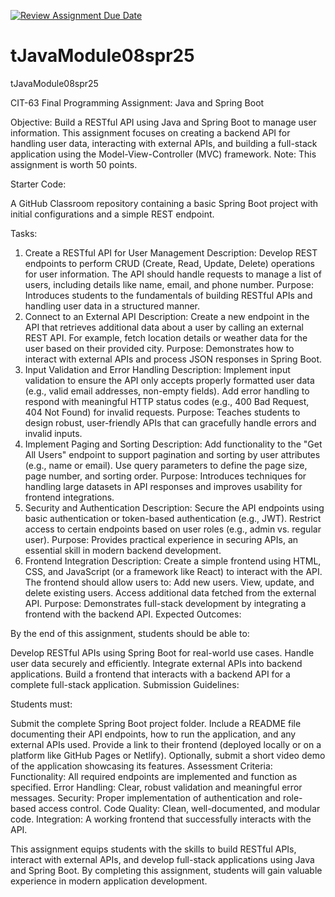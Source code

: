 [![Review Assignment Due Date](https://classroom.github.com/assets/deadline-readme-button-22041afd0340ce965d47ae6ef1cefeee28c7c493a6346c4f15d667ab976d596c.svg)](https://classroom.github.com/a/kcmiH32s)
# tJavaModule08spr25
tJavaModule08spr25

CIT-63 Final Programming Assignment: Java and Spring Boot

Objective: Build a RESTful API using Java and Spring Boot to manage user information. This assignment focuses on creating a backend API for handling user data, interacting with external APIs, and building a full-stack application using the Model-View-Controller (MVC) framework. Note: This assignment is worth 50 points.

Starter Code:

A GitHub Classroom repository containing a basic Spring Boot project with initial configurations and a simple REST endpoint.

Tasks:
1. Create a RESTful API for User Management
Description: Develop REST endpoints to perform CRUD (Create, Read, Update, Delete) operations for user information. The API should handle requests to manage a list of users, including details like name, email, and phone number.
Purpose: Introduces students to the fundamentals of building RESTful APIs and handling user data in a structured manner.
2. Connect to an External API
Description: Create a new endpoint in the API that retrieves additional data about a user by calling an external REST API. For example, fetch location details or weather data for the user based on their provided city.
Purpose: Demonstrates how to interact with external APIs and process JSON responses in Spring Boot.
3. Input Validation and Error Handling
Description: Implement input validation to ensure the API only accepts properly formatted user data (e.g., valid email addresses, non-empty fields). Add error handling to respond with meaningful HTTP status codes (e.g., 400 Bad Request, 404 Not Found) for invalid requests.
Purpose: Teaches students to design robust, user-friendly APIs that can gracefully handle errors and invalid inputs.
4. Implement Paging and Sorting
Description: Add functionality to the "Get All Users" endpoint to support pagination and sorting by user attributes (e.g., name or email). Use query parameters to define the page size, page number, and sorting order.
Purpose: Introduces techniques for handling large datasets in API responses and improves usability for frontend integrations.
5. Security and Authentication
Description: Secure the API endpoints using basic authentication or token-based authentication (e.g., JWT). Restrict access to certain endpoints based on user roles (e.g., admin vs. regular user).
Purpose: Provides practical experience in securing APIs, an essential skill in modern backend development.
6. Frontend Integration
Description: Create a simple frontend using HTML, CSS, and JavaScript (or a framework like React) to interact with the API. The frontend should allow users to:
Add new users.
View, update, and delete existing users.
Access additional data fetched from the external API.
Purpose: Demonstrates full-stack development by integrating a frontend with the backend API.
Expected Outcomes:

By the end of this assignment, students should be able to:

Develop RESTful APIs using Spring Boot for real-world use cases.
Handle user data securely and efficiently.
Integrate external APIs into backend applications.
Build a frontend that interacts with a backend API for a complete full-stack application.
Submission Guidelines:

Students must:

Submit the complete Spring Boot project folder.
Include a README file documenting their API endpoints, how to run the application, and any external APIs used.
Provide a link to their frontend (deployed locally or on a platform like GitHub Pages or Netlify).
Optionally, submit a short video demo of the application showcasing its features.
Assessment Criteria:
Functionality: All required endpoints are implemented and function as specified.
Error Handling: Clear, robust validation and meaningful error messages.
Security: Proper implementation of authentication and role-based access control.
Code Quality: Clean, well-documented, and modular code.
Integration: A working frontend that successfully interacts with the API.

This assignment equips students with the skills to build RESTful APIs, interact with external APIs, and develop full-stack applications using Java and Spring Boot. By completing this assignment, students will gain valuable experience in modern application development.

